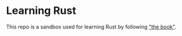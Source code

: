 # Learning Rust

This repo is a sandbox used for learning Rust by following ["the book"](https://doc.rust-lang.org/book/).
